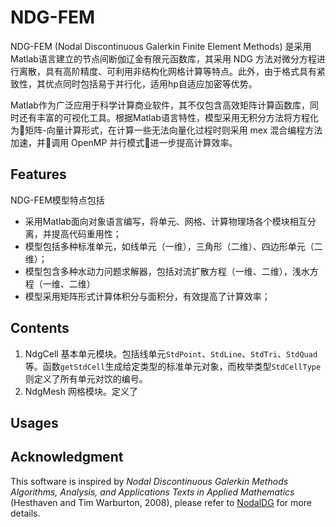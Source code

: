 # NDG-FEM

NDG-FEM (Nodal Discontinuous Galerkin Finite Element Methods) 是采用Matlab语言建立的节点间断伽辽金有限元函数库，其采用 NDG 方法对微分方程进行离散，具有高阶精度、可利用非结构化网格计算等特点。此外，由于格式具有紧致性，其优点同时包括易于并行化，适用hp自适应加密等优势。

Matlab作为广泛应用于科学计算商业软件，其不仅包含高效矩阵计算函数库，同时还有丰富的可视化工具。根据Matlab语言特性，模型采用无积分方法将方程化为矩阵-向量计算形式，在计算一些无法向量化过程时则采用 mex 混合编程方法加速，并调用 OpenMP 并行模式进一步提高计算效率。

## Features

NDG-FEM模型特点包括

* 采用Matlab面向对象语言编写，将单元、网格、计算物理场各个模块相互分离，并提高代码重用性；
* 模型包括多种标准单元，如线单元（一维），三角形（二维）、四边形单元（二维）；
* 模型包含多种水动力问题求解器，包括对流扩散方程（一维、二维），浅水方程（一维、二维）
* 模型采用矩阵形式计算体积分与面积分，有效提高了计算效率；

## Contents

1. NdgCell
基本单元模块。包括线单元`StdPoint`、`StdLine`、`StdTri`、`StdQuad`等。函数`getStdCell`生成给定类型的标准单元对象，而枚举类型`StdCellType`则定义了所有单元对饮的编号。
2. NdgMesh
网格模块。定义了

## Usages

## Acknowledgment

This software is inspired by _Nodal Discontinuous Galerkin Methods Algorithms, Analysis, and Applications Texts in Applied Mathematics_ (Hesthaven and Tim Warburton, 2008), please refer to [NodalDG](http://www.caam.rice.edu/~timwar/Book/NodalDG.html) for more details.
